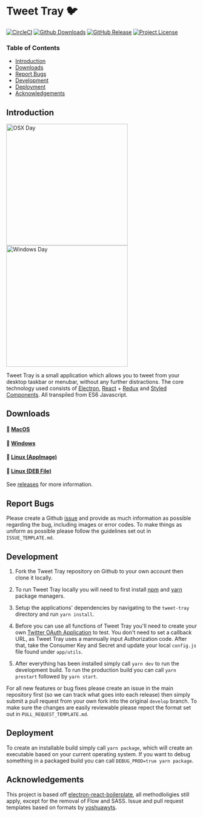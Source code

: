 
# Tweet Tray 🐦

[![CircleCI](https://img.shields.io/circleci/project/github/jonathontoon/tweet-tray.svg)](https://circleci.com/gh/jonathontoon/tweet-tray) [![Github Downloads](https://img.shields.io/github/downloads/jonathontoon/tweet-tray/total.svg)](https://github.com/jonathontoon/tweet-tray/releases/latest)
[![GitHub Release](https://img.shields.io/github/release/jonathontoon/tweet-tray.svg)](https://github.com/jonathontoon/tweet-tray/releases/latest)
[![Project License](https://img.shields.io/github/license/jonathontoon/tweet-tray.svg)](https://github.com/jonathontoon/tweet-tray/blob/master/LICENSE.md)

### Table of Contents

- [Introduction](#introduction)
- [Downloads](#downloads)
- [Report Bugs](#report-bugs)
- [Development](#development)
- [Deployment](#deployment)
- [Acknowledgements](#acknowledgements)

## Introduction
<img alt="OSX Day" src="https://i.imgur.com/yIoD4Ss.png" width="320"/>    <img alt="Windows Day" src="https://i.imgur.com/6In36B7.png" width="320"/>

Tweet Tray is a small application which allows you to tweet from your desktop taskbar or menubar, without any further distractions. The core technology used consists of [Electron](https://github.com/electron/electron), [React](https://github.com/facebook/react) + [Redux](https://github.com/reactjs/redux) and [Styled Components](https://github.com/styled-components/styled-components). All transpiled from ES6 Javascript.

## Downloads

#### 🍎 [MacOS](https://github.com/jonathontoon/tweet-tray/releases/download/v1.1.2/tweet-tray-1.1.2.dmg) 
#### 🏨 [Windows](https://github.com/jonathontoon/tweet-tray/releases/download/v1.1.2/tweet-tray-1.1.2.exe)
#### 🐧 [Linux (AppImage)](https://github.com/jonathontoon/tweet-tray/releases/download/v1.1.2/tweet-tray-1.1.2.AppImage) 
#### 🐧 [Linux (DEB File)](https://github.com/jonathontoon/tweet-tray/releases/download/v1.1.2/tweet-tray-1.1.2.deb)

See [releases](https://github.com/jonathontoon/tweet-tray/releases) for more information.

## Report Bugs
Please create a Github [issue](https://github.com/jonathontoon/tweet-tray/issues) and provide as much information as possible regarding the bug, including images or error codes. To make things as uniform as possible please follow the guidelines set out in `ISSUE_TEMPLATE.md`.

## Development

1. Fork the Tweet Tray repository on Github to your own account then clone it locally.

2. To run Tweet Tray locally you will need to first install [npm](https://www.npmjs.com/get-npm) and [yarn](https://yarnpkg.com/lang/en/docs/install/) package managers.

3. Setup the applications' dependencies by navigating to the `tweet-tray` directory and run `yarn install`.

4. Before you can use all functions of Tweet Tray you'll need to create your own [Twitter OAuth Application](https://apps.twitter.com/app/new) to test. You don't need to set a callback URL, as Tweet Tray uses a mannually input Authorization code. After that, take the Consumer Key and Secret and update your local `config.js` file found under `app/utils`.

5. After everything has been installed simply call `yarn dev` to run the development build. To run the production build you can call `yarn prestart` followed by `yarn start`.

For all new features or bug fixes please create an issue in the main repository first (so we can track what goes into each release) then simply submit a pull request from your own fork into the original `develop` branch. To make sure the changes are easily reviewable please repect the format set out in `PULL_REQUEST_TEMPLATE.md`.

## Deployment

To create an installable build simply call `yarn package`, which will create an executable based on your current operating system. If you want to debug something in a packaged build you can call `DEBUG_PROD=true yarn package`.

## Acknowledgements

This project is based off [electron-react-boilerplate](https://github.com/chentsulin/electron-react-boilerplate), all methodloligies still apply, except for the removal of Flow and SASS. Issue and pull request templates based on formats by [yoshuawyts](https://raw.githubusercontent.com/yoshuawuyts/templates/master/github/).
